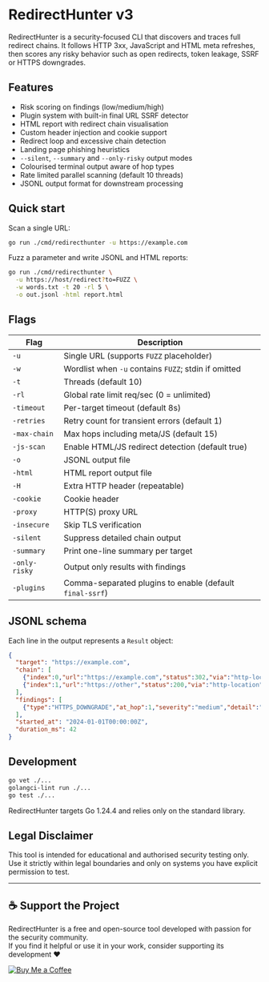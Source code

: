 # RedirectHunter v3

RedirectHunter is a security-focused CLI that discovers and traces full redirect chains. It follows HTTP 3xx, JavaScript and HTML meta refreshes, then scores any risky behavior such as open redirects, token leakage, SSRF or HTTPS downgrades.

## Features
- Risk scoring on findings (low/medium/high)
- Plugin system with built-in final URL SSRF detector
- HTML report with redirect chain visualisation
- Custom header injection and cookie support
- Redirect loop and excessive chain detection
- Landing page phishing heuristics
- `--silent`, `--summary` and `--only-risky` output modes
- Colourised terminal output aware of hop types
- Rate limited parallel scanning (default 10 threads)
- JSONL output format for downstream processing

## Quick start
Scan a single URL:
```bash
go run ./cmd/redirecthunter -u https://example.com
```

Fuzz a parameter and write JSONL and HTML reports:
```bash
go run ./cmd/redirecthunter \
  -u https://host/redirect?to=FUZZ \
  -w words.txt -t 20 -rl 5 \
  -o out.jsonl -html report.html
```

## Flags
| Flag | Description |
|------|-------------|
| `-u` | Single URL (supports `FUZZ` placeholder) |
| `-w` | Wordlist when `-u` contains `FUZZ`; stdin if omitted |
| `-t` | Threads (default 10) |
| `-rl` | Global rate limit req/sec (0 = unlimited) |
| `-timeout` | Per-target timeout (default 8s) |
| `-retries` | Retry count for transient errors (default 1) |
| `-max-chain` | Max hops including meta/JS (default 15) |
| `-js-scan` | Enable HTML/JS redirect detection (default true) |
| `-o` | JSONL output file |
| `-html` | HTML report output file |
| `-H` | Extra HTTP header (repeatable) |
| `-cookie` | Cookie header |
| `-proxy` | HTTP(S) proxy URL |
| `-insecure` | Skip TLS verification |
| `-silent` | Suppress detailed chain output |
| `-summary` | Print one-line summary per target |
| `-only-risky` | Output only results with findings |
| `-plugins` | Comma-separated plugins to enable (default `final-ssrf`) |

## JSONL schema
Each line in the output represents a `Result` object:
```json
{
  "target": "https://example.com",
  "chain": [
    {"index":0,"url":"https://example.com","status":302,"via":"http-location","time_ms":12},
    {"index":1,"url":"https://other","status":200,"via":"http-location","time_ms":20,"final":true}
  ],
  "findings": [
    {"type":"HTTPS_DOWNGRADE","at_hop":1,"severity":"medium","detail":"https://a -> http://b"}
  ],
  "started_at": "2024-01-01T00:00:00Z",
  "duration_ms": 42
}
```

## Development
```bash
go vet ./...
golangci-lint run ./...
go test ./...
```

RedirectHunter targets Go 1.24.4 and relies only on the standard library.

## Legal Disclaimer
This tool is intended for educational and authorised security testing only. Use it strictly within legal boundaries and only on systems you have explicit permission to test.

---

## ☕ Support the Project

RedirectHunter is a free and open-source tool developed with passion for the security community.  
If you find it helpful or use it in your work, consider supporting its development ❤️

[![Buy Me a Coffee](https://img.shields.io/badge/☕-Buy%20Me%20a%20Coffee-yellow?style=for-the-badge)](https://buymeacoffee.com/iamselimozcan)
